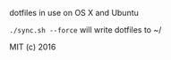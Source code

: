 dotfiles in use on OS X and Ubuntu

```./sync.sh --force``` will write dotfiles to ~/

MIT (c) 2016
